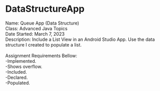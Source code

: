 # DataStructureApp
Name: Queue App (Data Structure)\
Class: Advanced Java Topics\
Date Started: March 7, 2023\
Description: Include a List View in an Android Studio App. Use the data structure I created to populate a list.\
\
Assignment Requirements Bellow:\
-Implemented.\
-Shows overflow.\
-Included.\
-Declared.\
-Populated.

